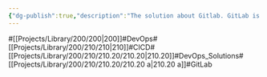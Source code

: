 ```yaml
---
{"dg-publish":true,"description":"The solution about Gitlab. GitLab is one devsecops solution and can be installed for enterprise","permalink":"/projects/library/200/210/210-20/210-20-a/","dgPassFrontmatter":true,"noteIcon":"0","created":"2024-02-05T10:37:53.107+09:00","updated":"2024-03-13T00:26:04.417+09:00"}
---
```


#[[Projects/Library/200/200\|200]]#DevOps#[[Projects/Library/200/210/210\|210]]#CICD#[[Projects/Library/200/210/210.20/210.20\|210.20]]#DevOps_Solutions#[[Projects/Library/200/210/210.20/210.20 a\|210.20 a]]#GitLab



